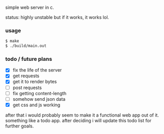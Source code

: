 simple web server in c.

status: highly unstable but if it works, it works lol.

### usage 

```bash
$ make 
$ ./build/main.out
```

### todo / future plans
- [x] fix the life of the server
- [x] get requests 
- [x] get it to render bytes
- [ ] post requests 
- [ ] fix getting content-length
- [ ] somehow send json data
- [x] get css and js working

after that i would probably seem to make it a functional web app out of it. <br>
something like a todo app. after deciding i will update this todo list for further goals.

